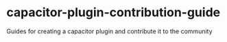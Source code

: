 # capacitor-plugin-contribution-guide
Guides for creating a capacitor plugin and contribute it to the community
